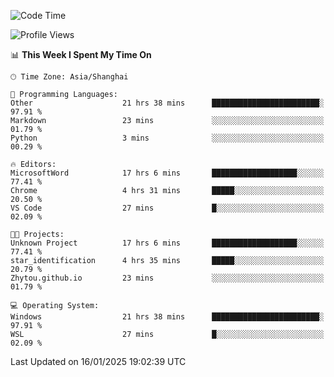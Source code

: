 <!--START_SECTION:waka-->
![Code Time](http://img.shields.io/badge/Code%20Time-2%2C218%20hrs%2043%20mins-blue)

![Profile Views](http://img.shields.io/badge/Profile%20Views-1-blue)

📊 **This Week I Spent My Time On** 

```text
🕑︎ Time Zone: Asia/Shanghai

💬 Programming Languages: 
Other                    21 hrs 38 mins      ████████████████████████░   97.91 % 
Markdown                 23 mins             ░░░░░░░░░░░░░░░░░░░░░░░░░   01.79 % 
Python                   3 mins              ░░░░░░░░░░░░░░░░░░░░░░░░░   00.29 % 

🔥 Editors: 
MicrosoftWord            17 hrs 6 mins       ███████████████████░░░░░░   77.41 % 
Chrome                   4 hrs 31 mins       █████░░░░░░░░░░░░░░░░░░░░   20.50 % 
VS Code                  27 mins             █░░░░░░░░░░░░░░░░░░░░░░░░   02.09 % 

🐱‍💻 Projects: 
Unknown Project          17 hrs 6 mins       ███████████████████░░░░░░   77.41 % 
star_identification      4 hrs 35 mins       █████░░░░░░░░░░░░░░░░░░░░   20.79 % 
Zhytou.github.io         23 mins             ░░░░░░░░░░░░░░░░░░░░░░░░░   01.79 % 

💻 Operating System: 
Windows                  21 hrs 38 mins      ████████████████████████░   97.91 % 
WSL                      27 mins             █░░░░░░░░░░░░░░░░░░░░░░░░   02.09 % 
```


 Last Updated on 16/01/2025 19:02:39 UTC
<!--END_SECTION:waka-->